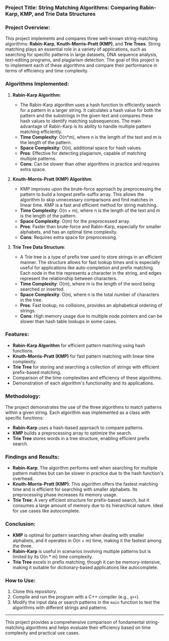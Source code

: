 ### Project Title: String Matching Algorithms: Comparing Rabin-Karp, KMP, and Trie Data Structures

### Project Overview:
This project implements and compares three well-known string-matching algorithms: **Rabin-Karp**, **Knuth-Morris-Pratt (KMP)**, and **Trie Trees**. String matching plays an essential role in a variety of applications, such as searching for specific patterns in large datasets, DNA sequence analysis, text-editing programs, and plagiarism detection. The goal of this project is to implement each of these algorithms and compare their performance in terms of efficiency and time complexity.

### Algorithms Implemented:

1. **Rabin-Karp Algorithm**:
   - The Rabin-Karp algorithm uses a hash function to efficiently search for a pattern in a larger string. It calculates a hash value for both the pattern and the substrings in the given text and compares these hash values to identify matching subsequences. The main advantage of Rabin-Karp is its ability to handle multiple pattern matching efficiently.
   - **Time Complexity**: O(n*m), where n is the length of the text and m is the length of the pattern.
   - **Space Complexity**: O(n), additional space for hash values.
   - **Pros**: Effective for detecting plagiarism, capable of matching multiple patterns.
   - **Cons**: Can be slower than other algorithms in practice and requires extra space.

2. **Knuth-Morris-Pratt (KMP) Algorithm**:
   - KMP improves upon the brute-force approach by preprocessing the pattern to build a longest prefix-suffix array. This allows the algorithm to skip unnecessary comparisons and find matches in linear time. KMP is a fast and efficient method for string matching.
   - **Time Complexity**: O(n + m), where n is the length of the text and m is the length of the pattern.
   - **Space Complexity**: O(m) for the preprocessed array.
   - **Pros**: Faster than brute-force and Rabin-Karp, especially for smaller alphabets, and has an optimal time complexity.
   - **Cons**: Requires extra space for preprocessing.

3. **Trie Tree Data Structure**:
   - A Trie tree is a type of prefix tree used to store strings in an efficient manner. The structure allows for fast lookup times and is especially useful for applications like auto-completion and prefix matching. Each node in the trie represents a character in the string, and edges represent the relationship between characters.
   - **Time Complexity**: O(m), where m is the length of the word being searched or inserted.
   - **Space Complexity**: O(n), where n is the total number of characters in the tree.
   - **Pros**: Fast lookup, no collisions, provides an alphabetical ordering of strings.
   - **Cons**: High memory usage due to multiple node pointers and can be slower than hash table lookups in some cases.

### Features:
- **Rabin-Karp Algorithm** for efficient pattern matching using hash functions.
- **Knuth-Morris-Pratt (KMP)** for fast pattern matching with linear time complexity.
- **Trie Tree** for storing and searching a collection of strings with efficient prefix-based matching.
- Comparison of the time complexities and efficiency of these algorithms.
- Demonstration of each algorithm's functionality and its applications.

### Methodology:
The project demonstrates the use of the three algorithms to match patterns within a given string. Each algorithm was implemented as a class with specific functions:
- **Rabin-Karp** uses a hash-based approach to compare patterns.
- **KMP** builds a preprocessing array to optimize the search.
- **Trie Tree** stores words in a tree structure, enabling efficient prefix search.

### Findings and Results:
- **Rabin-Karp**: The algorithm performs well when searching for multiple pattern matches but can be slower in practice due to the hash function's overhead.
- **Knuth-Morris-Pratt (KMP)**: This algorithm offers the fastest matching time and is efficient for searching with smaller alphabets. Its preprocessing phase increases its memory usage.
- **Trie Tree**: A very efficient structure for prefix-based search, but it consumes a large amount of memory due to its hierarchical nature. Ideal for use cases like autocomplete.

### Conclusion:
- **KMP** is optimal for pattern searching when dealing with smaller alphabets, and it operates in O(n + m) time, making it the fastest among the three.
- **Rabin-Karp** is useful in scenarios involving multiple patterns but is limited by its O(n * m) time complexity.
- **Trie Tree** excels in prefix matching, though it can be memory-intensive, making it suitable for dictionary-based applications like autocomplete.

### How to Use:
1. Clone this repository.
2. Compile and run the program with a C++ compiler (e.g., `g++`).
3. Modify the input data or search patterns in the `main` function to test the algorithms with different strings and patterns.

---

This project provides a comprehensive comparison of fundamental string-matching algorithms and helps evaluate their efficiency based on time complexity and practical use cases.

